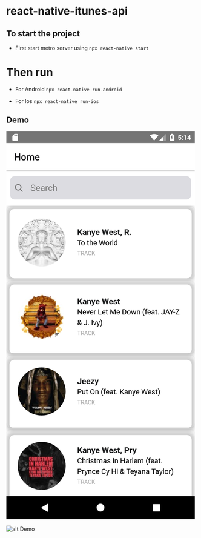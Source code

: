 # react-native-itunes-api

## To start the project 

- First start metro server using
`npx react-native start`

# Then run 

- For Android 
`npx react-native run-android`

- For Ios
`npx react-native run-ios`


## Demo

![alt Demo](https://github.com/puneettiwari61/react-native-itunes-api/blob/main/demo/Screenshot_1605354287.png)

![alt Demo](https://github.com/puneettiwari61/react-native-itunes-api/blob/main/demo/Screenshot_1605354284.png)
